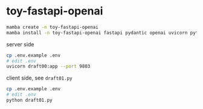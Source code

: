 # toy-fastapi-openai

```bash
mamba create -n toy-fastapi-openai
mamba install -n toy-fastapi-openai fastapi pydantic openai uvicorn python-dotenv
```

server side

```bash
cp .env.example .env
# edit .env
uvicorn draft00:app --port 9803
```

client side, see `draft01.py`

```bash
cp .env.example .env
# edit .env
python draft01.py
```
